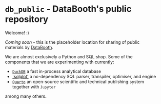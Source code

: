 # `db_public` - DataBooth's public repository

Welcome! :)

_Coming soon_ - this is the placeholder location for sharing of public materials by [DataBooth](https://www.databooth.com.au).

We are almost exclusively a Python and SQL shop. Some of the components that we are experimenting with currently: 

- [`DuckDB`](https://duckdb.org) a fast in-process analytical database
- [`sqlglot'](https://sqlglot.com) a no-dependency SQL parser, transpiler, optimiser, and engine
- [`Quarto`](https://quarto.org) an open-source scientific and technical publishing system together with `Jupyter`

among many others.
